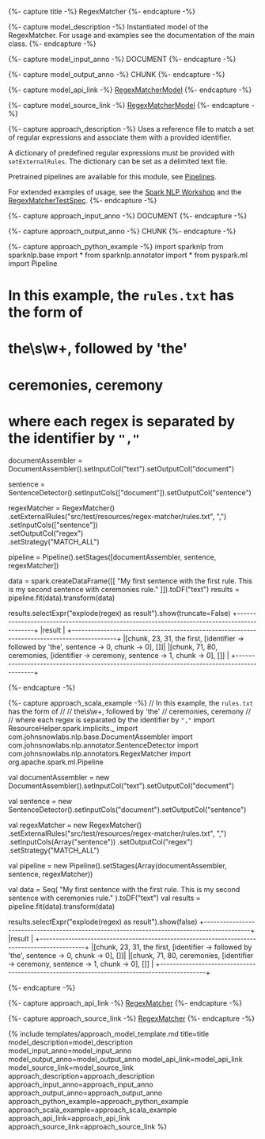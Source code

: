 {%- capture title -%}
RegexMatcher
{%- endcapture -%}

{%- capture model_description -%}
Instantiated model of the RegexMatcher.
For usage and examples see the documentation of the main class.
{%- endcapture -%}

{%- capture model_input_anno -%}
DOCUMENT
{%- endcapture -%}

{%- capture model_output_anno -%}
CHUNK
{%- endcapture -%}

{%- capture model_api_link -%}
[RegexMatcherModel](https://nlp.johnsnowlabs.com/api/com/johnsnowlabs/nlp/annotators/RegexMatcherModel)
{%- endcapture -%}

{%- capture model_source_link -%}
[RegexMatcherModel](https://github.com/JohnSnowLabs/spark-nlp/tree/master/src/main/scala/com/johnsnowlabs/nlp/annotators/RegexMatcherModel.scala)
{%- endcapture -%}

{%- capture approach_description -%}
Uses a reference file to match a set of regular expressions and associate them with a provided identifier.

A dictionary of predefined regular expressions must be provided with `setExternalRules`.
The dictionary can be set as a delimited text file.

Pretrained pipelines are available for this module, see [Pipelines](https://nlp.johnsnowlabs.com/docs/en/pipelines).

For extended examples of usage, see the [Spark NLP Workshop](https://github.com/JohnSnowLabs/spark-nlp-workshop/blob/master/tutorials/Certification_Trainings/Public/2.Text_Preprocessing_with_SparkNLP_Annotators_Transformers.ipynb)
and the [RegexMatcherTestSpec](https://github.com/JohnSnowLabs/spark-nlp/blob/master/src/test/scala/com/johnsnowlabs/nlp/annotators/RegexMatcherTestSpec.scala).
{%- endcapture -%}

{%- capture approach_input_anno -%}
DOCUMENT
{%- endcapture -%}

{%- capture approach_output_anno -%}
CHUNK
{%- endcapture -%}

{%- capture approach_python_example -%}
import sparknlp
from sparknlp.base import *
from sparknlp.annotator import *
from pyspark.ml import Pipeline
# In this example, the `rules.txt` has the form of
#
# the\s\w+, followed by 'the'
# ceremonies, ceremony
#
# where each regex is separated by the identifier by `","`

documentAssembler = DocumentAssembler().setInputCol("text").setOutputCol("document")

sentence = SentenceDetector().setInputCols(["document"]).setOutputCol("sentence")

regexMatcher = RegexMatcher() \
    .setExternalRules("src/test/resources/regex-matcher/rules.txt",  ",") \
    .setInputCols(["sentence"]) \
    .setOutputCol("regex") \
    .setStrategy("MATCH_ALL")

pipeline = Pipeline().setStages([documentAssembler, sentence, regexMatcher])

data = spark.createDataFrame([[
    "My first sentence with the first rule. This is my second sentence with ceremonies rule."
]]).toDF("text")
results = pipeline.fit(data).transform(data)

results.selectExpr("explode(regex) as result").show(truncate=False)
+--------------------------------------------------------------------------------------------+
|result                                                                                      |
+--------------------------------------------------------------------------------------------+
|[chunk, 23, 31, the first, [identifier -> followed by 'the', sentence -> 0, chunk -> 0], []]|
|[chunk, 71, 80, ceremonies, [identifier -> ceremony, sentence -> 1, chunk -> 0], []]        |
+--------------------------------------------------------------------------------------------+

{%- endcapture -%}

{%- capture approach_scala_example -%}
// In this example, the `rules.txt` has the form of
//
// the\s\w+, followed by 'the'
// ceremonies, ceremony
//
// where each regex is separated by the identifier by `","`
import ResourceHelper.spark.implicits._
import com.johnsnowlabs.nlp.base.DocumentAssembler
import com.johnsnowlabs.nlp.annotator.SentenceDetector
import com.johnsnowlabs.nlp.annotators.RegexMatcher
import org.apache.spark.ml.Pipeline

val documentAssembler = new DocumentAssembler().setInputCol("text").setOutputCol("document")

val sentence = new SentenceDetector().setInputCols("document").setOutputCol("sentence")

val regexMatcher = new RegexMatcher()
  .setExternalRules("src/test/resources/regex-matcher/rules.txt",  ",")
  .setInputCols(Array("sentence"))
  .setOutputCol("regex")
  .setStrategy("MATCH_ALL")

val pipeline = new Pipeline().setStages(Array(documentAssembler, sentence, regexMatcher))

val data = Seq(
  "My first sentence with the first rule. This is my second sentence with ceremonies rule."
).toDF("text")
val results = pipeline.fit(data).transform(data)

results.selectExpr("explode(regex) as result").show(false)
+--------------------------------------------------------------------------------------------+
|result                                                                                      |
+--------------------------------------------------------------------------------------------+
|[chunk, 23, 31, the first, [identifier -> followed by 'the', sentence -> 0, chunk -> 0], []]|
|[chunk, 71, 80, ceremonies, [identifier -> ceremony, sentence -> 1, chunk -> 0], []]        |
+--------------------------------------------------------------------------------------------+

{%- endcapture -%}

{%- capture approach_api_link -%}
[RegexMatcher](https://nlp.johnsnowlabs.com/api/com/johnsnowlabs/nlp/annotators/RegexMatcher)
{%- endcapture -%}

{%- capture approach_source_link -%}
[RegexMatcher](https://github.com/JohnSnowLabs/spark-nlp/tree/master/src/main/scala/com/johnsnowlabs/nlp/annotators/RegexMatcher.scala)
{%- endcapture -%}


{% include templates/approach_model_template.md
title=title
model_description=model_description
model_input_anno=model_input_anno
model_output_anno=model_output_anno
model_api_link=model_api_link
model_source_link=model_source_link
approach_description=approach_description
approach_input_anno=approach_input_anno
approach_output_anno=approach_output_anno
approach_python_example=approach_python_example
approach_scala_example=approach_scala_example
approach_api_link=approach_api_link
approach_source_link=approach_source_link
%}
